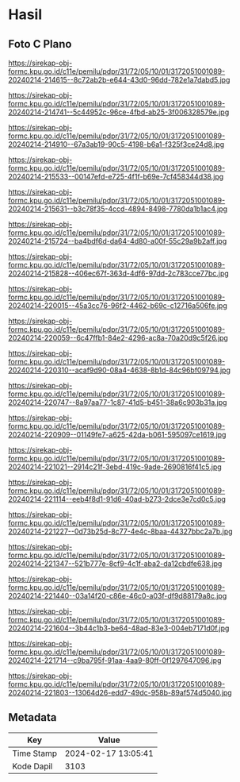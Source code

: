 # Hasil

## Foto C Plano

https://sirekap-obj-formc.kpu.go.id/c11e/pemilu/pdpr/31/72/05/10/01/3172051001089-20240214-214615--8c72ab2b-e644-43d0-96dd-782e1a7dabd5.jpg

https://sirekap-obj-formc.kpu.go.id/c11e/pemilu/pdpr/31/72/05/10/01/3172051001089-20240214-214741--5c44952c-96ce-4fbd-ab25-3f006328579e.jpg

https://sirekap-obj-formc.kpu.go.id/c11e/pemilu/pdpr/31/72/05/10/01/3172051001089-20240214-214910--67a3ab19-90c5-4198-b6a1-f325f3ce24d8.jpg

https://sirekap-obj-formc.kpu.go.id/c11e/pemilu/pdpr/31/72/05/10/01/3172051001089-20240214-215533--00147efd-e725-4f1f-b69e-7cf458344d38.jpg

https://sirekap-obj-formc.kpu.go.id/c11e/pemilu/pdpr/31/72/05/10/01/3172051001089-20240214-215631--b3c78f35-4ccd-4894-8498-7780da1b1ac4.jpg

https://sirekap-obj-formc.kpu.go.id/c11e/pemilu/pdpr/31/72/05/10/01/3172051001089-20240214-215724--ba4bdf6d-da64-4d80-a00f-55c29a9b2aff.jpg

https://sirekap-obj-formc.kpu.go.id/c11e/pemilu/pdpr/31/72/05/10/01/3172051001089-20240214-215828--406ec67f-363d-4df6-97dd-2c783cce77bc.jpg

https://sirekap-obj-formc.kpu.go.id/c11e/pemilu/pdpr/31/72/05/10/01/3172051001089-20240214-220015--45a3cc76-96f2-4462-b69c-c12716a506fe.jpg

https://sirekap-obj-formc.kpu.go.id/c11e/pemilu/pdpr/31/72/05/10/01/3172051001089-20240214-220059--6c47ffb1-84e2-4296-ac8a-70a20d9c5f26.jpg

https://sirekap-obj-formc.kpu.go.id/c11e/pemilu/pdpr/31/72/05/10/01/3172051001089-20240214-220310--acaf9d90-08a4-4638-8b1d-84c96bf09794.jpg

https://sirekap-obj-formc.kpu.go.id/c11e/pemilu/pdpr/31/72/05/10/01/3172051001089-20240214-220747--8a97aa77-1c87-41d5-b451-38a6c903b31a.jpg

https://sirekap-obj-formc.kpu.go.id/c11e/pemilu/pdpr/31/72/05/10/01/3172051001089-20240214-220909--01149fe7-a625-42da-b061-595097ce1619.jpg

https://sirekap-obj-formc.kpu.go.id/c11e/pemilu/pdpr/31/72/05/10/01/3172051001089-20240214-221021--2914c21f-3ebd-419c-9ade-2690816f41c5.jpg

https://sirekap-obj-formc.kpu.go.id/c11e/pemilu/pdpr/31/72/05/10/01/3172051001089-20240214-221114--eeb4f8d1-91d6-40ad-b273-2dce3e7cd0c5.jpg

https://sirekap-obj-formc.kpu.go.id/c11e/pemilu/pdpr/31/72/05/10/01/3172051001089-20240214-221227--0d73b25d-8c77-4e4c-8baa-44327bbc2a7b.jpg

https://sirekap-obj-formc.kpu.go.id/c11e/pemilu/pdpr/31/72/05/10/01/3172051001089-20240214-221347--521b777e-8cf9-4c1f-aba2-da12cbdfe638.jpg

https://sirekap-obj-formc.kpu.go.id/c11e/pemilu/pdpr/31/72/05/10/01/3172051001089-20240214-221440--03a14f20-c86e-46c0-a03f-df9d88179a8c.jpg

https://sirekap-obj-formc.kpu.go.id/c11e/pemilu/pdpr/31/72/05/10/01/3172051001089-20240214-221604--3b44c1b3-be64-48ad-83e3-004eb7171d0f.jpg

https://sirekap-obj-formc.kpu.go.id/c11e/pemilu/pdpr/31/72/05/10/01/3172051001089-20240214-221714--c9ba795f-91aa-4aa9-80ff-0f1297647096.jpg

https://sirekap-obj-formc.kpu.go.id/c11e/pemilu/pdpr/31/72/05/10/01/3172051001089-20240214-221803--13064d26-edd7-49dc-958b-89af574d5040.jpg


## Metadata

| Key        | Value               |
| ---------- | ------------------- |
| Time Stamp | 2024-02-17 13:05:41 |
| Kode Dapil | 3103                |



